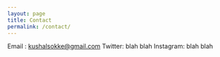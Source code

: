```yaml
---
layout: page
title: Contact
permalink: /contact/
---
```


Email : kushalsokke@gmail.com
Twitter: blah blah
Instagram: blah blah
